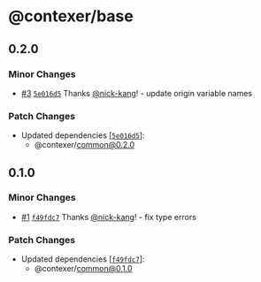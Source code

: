 # @contexer/base

## 0.2.0

### Minor Changes

- [#3](https://github.com/contexer/sdk/pull/3) [`5e016d5`](https://github.com/contexer/sdk/commit/5e016d528799e0849ec82672ea07e863f98d2187) Thanks [@nick-kang](https://github.com/nick-kang)! - update origin variable names

### Patch Changes

- Updated dependencies [[`5e016d5`](https://github.com/contexer/sdk/commit/5e016d528799e0849ec82672ea07e863f98d2187)]:
  - @contexer/common@0.2.0

## 0.1.0

### Minor Changes

- [#1](https://github.com/contexer/sdk/pull/1) [`f49fdc7`](https://github.com/contexer/sdk/commit/f49fdc784508fe8bfc2140b00a39a1863bdf96c7) Thanks [@nick-kang](https://github.com/nick-kang)! - fix type errors

### Patch Changes

- Updated dependencies [[`f49fdc7`](https://github.com/contexer/sdk/commit/f49fdc784508fe8bfc2140b00a39a1863bdf96c7)]:
  - @contexer/common@0.1.0
